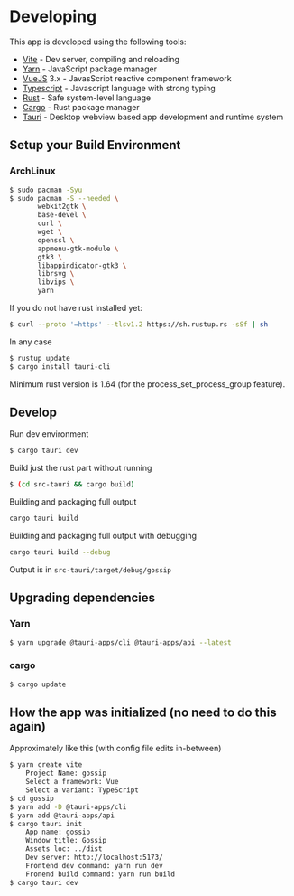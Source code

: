 
# Developing

This app is developed using the following tools:

* [Vite](https://vitejs.dev/) - Dev server, compiling and reloading
* [Yarn](https://yarnpkg.com/) - JavaScript package manager
* [VueJS](https://vuejs.org/) 3.x - JavasScript reactive component framework
* [Typescript](https//typescriptlang.org/) - Javascript language with strong typing
* [Rust](https://rust-lang.org/) - Safe system-level language
* [Cargo](https://crates.io/) - Rust package manager
* [Tauri](https://tauri.app/) - Desktop webview based app development and runtime system

## Setup your Build Environment

### ArchLinux

````sh
$ sudo pacman -Syu
$ sudo pacman -S --needed \
       webkit2gtk \
       base-devel \
       curl \
       wget \
       openssl \
       appmenu-gtk-module \
       gtk3 \
       libappindicator-gtk3 \
       librsvg \
       libvips \
       yarn
````

If you do not have rust installed yet:

````sh
$ curl --proto '=https' --tlsv1.2 https://sh.rustup.rs -sSf | sh
````

In any case

````sh
$ rustup update
$ cargo install tauri-cli
````

Minimum rust version is 1.64 (for the process_set_process_group feature).

## Develop

Run dev environment

````sh
$ cargo tauri dev
````

Build just the rust part without running

````sh
$ (cd src-tauri && cargo build)
````

Building and packaging full output

````sh
cargo tauri build
````

Building and packaging full output with debugging

````sh
cargo tauri build --debug
````

Output is in `src-tauri/target/debug/gossip`

## Upgrading dependencies

### Yarn

````sh
$ yarn upgrade @tauri-apps/cli @tauri-apps/api --latest
````

### cargo

````sh
$ cargo update
````

## How the app was initialized (no need to do this again)

Approximately like this (with config file edits in-between)

````sh
$ yarn create vite
    Project Name: gossip
    Select a framework: Vue
    Select a variant: TypeScript
$ cd gossip
$ yarn add -D @tauri-apps/cli
$ yarn add @tauri-apps/api
$ cargo tauri init
    App name: gossip
    Window title: Gossip
    Assets loc: ../dist
    Dev server: http://localhost:5173/
    Frontend dev command: yarn run dev
    Fronend build command: yarn run build
$ cargo tauri dev
````
